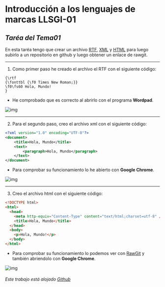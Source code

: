 # Introducción a los lenguajes de marcas LLSGI-01

## *Taréa del Tema01*

En esta taréa tengo que crear un archivo [RTF](https://es.wikipedia.org/wiki/Rich_Text_Format "rtf wikipedia"), [XML](https://es.wikipedia.org/wiki/Extensible_Markup_Language "xml wikipedia") y [HTML](https://es.wikipedia.org/wiki/HTML "html wikipedia") para luego subirlo a un repositorio en github y luego obtener un enlace de rawgit.

---

1) Como primer paso he creado el archivo el RTF con el siguiente código:

```
{\rtf
{\fonttbl {\f0 Times New Roman;}} 
\f0\fs60 Hola, Mundo! 
}
```

* He comprobado que es correcto al abrirlo con el programa **Wordpad**.

![img](https://i.imgur.com/aLxuoCD.png "RTF Wordpad")

---

2) Para el segundo paso, creo el archivo xml con el siguiente código:

```xml
<?xml version="1.0" encoding="UTF-8"?>
<document>
	<title>Hola, Mundo</title>
	<text>
		<paragraph>Hola, Mundo</paragraph>
	</text>
</document>
```
* Para comprobar su funcionamiento lo he abierto con **Google Chrome**.

![img](https://i.imgur.com/yYazMcZ.png "Chrome")

---
3) Creo el archivo html con el siguiente código:

```html
<!DOCTYPE html>
<html>
  <head>
    <meta http-equiv="Content-Type" content="text/html;charset=utf-8" />
    <title>Hola, Mundo</title>
  </head>
  <body>
    <p>Hola, Mundo!</p>
  </body>
</html>
```
* Para comprobar su funcionamiento lo podemos ver con [RawGit](https://rawgit.com/v4nnig/ASIR_LMSGI/master/tema01/holamundo.html "hola mundo") y también abriendolo con **Google Chrome**.

![img](https://i.imgur.com/MXPjYbJ.png "Chrome")

###### *Este trabajo está alojado [Github](https://github.com/v4nnig/ASIR_LMSGI/blob/master/tema01/holamundo.html)*
